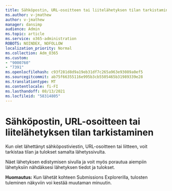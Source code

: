 ```yaml
---
title: Sähköpostin, URL-osoitteen tai liitelähetyksen tilan tarkistaminen
ms.author: v-jmathew
author: v-jmathew
manager: dansimp
audience: Admin
ms.topic: article
ms.service: o365-administration
ROBOTS: NOINDEX, NOFOLLOW
localization_priority: Normal
ms.collection: Adm_O365
ms.custom:
- "9000760"
- "7391"
ms.openlocfilehash: c93f281d8d9a19eb31df7c265a963e93089a0ef5
ms.sourcegitcommit: ab75f66355116e995b3cb5505465b31989339e28
ms.translationtype: MT
ms.contentlocale: fi-FI
ms.lasthandoff: 08/13/2021
ms.locfileid: "58314805"
---
```

# <a name="review-the-status-of-an-email-url-or-attachment-submission"></a>Sähköpostin, URL-osoitteen tai liitelähetyksen tilan tarkistaminen

Kun olet lähettänyt sähköpostiviestin, URL-osoitteen tai liitteen, voit tarkistaa tilan ja tulokset samalta lähetyssivulta.

Näet lähetyksen edistymisen sivulla ja voit myös porautua aiempiin lähetyksiin nähdäksesi lähetyksen tiedot ja tulokset.

**Huomautus:** Kun lähetät kohteen Submissions Explorerilla, tulosten tuleminen näkyviin voi kestää muutaman minuutin.
